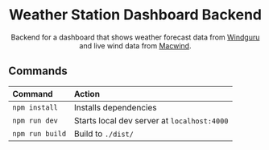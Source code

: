 <h1 align="center">
    Weather Station Dashboard Backend
</h1>
<p align="center">
    Backend for a dashboard that shows weather forecast data from <a href="https://www.windguru.cz/208276" target="_blank">Windguru</a> and live wind data from <a href="https://mac-wind.appspot.com/" target="_blank">Macwind</a>.
</p>

## Commands

| Command         | Action                                      |
|:----------------|:--------------------------------------------|
| `npm install`   | Installs dependencies                       |
| `npm run dev`   | Starts local dev server at `localhost:4000` |
| `npm run build` | Build to `./dist/`                          |
